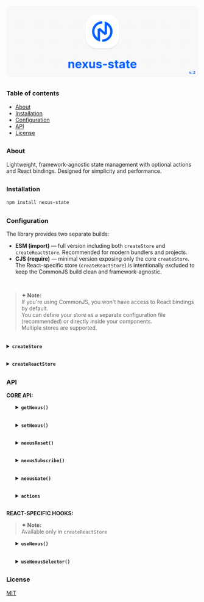 ![nexus-state logo](https://github.com/voodoofugu/nexus-state/raw/main/src/assets/01-banner-logo.png)

<h2></h2>

### Table of contents

- [About](#about)
- [Installation](#installation)
- [Configuration](#configuration)
- [API](#api)
- [License](#license)

<h2></h2>

### About

Lightweight, framework-agnostic state management with optional actions and React bindings.
Designed for simplicity and performance.

<h2></h2>

### Installation

```bash
npm install nexus-state
```

<h2></h2>

### Configuration

The library provides two separate builds:

- **ESM (import)** — full version including both `createStore` and `createReactStore`. Recommended for modern bundlers and projects.
- **CJS (require)** — minimal version exposing only the core `createStore`. The React-specific store (`createReactStore`) is intentionally excluded to keep the CommonJS build clean and framework-agnostic.

<br>

> **✦ Note:**<br>
> If you're using CommonJS, you won't have access to React bindings by default.<br>
> You can define your store as a separate configuration file (recommended) or directly inside your components.<br>
> Multiple stores are supported.

<br>

<details><summary><b><code>createStore</code></b></summary><br><ul><div>
<b>Description:</b> <em><br>
Creates a new framework-agnostic store instance.<br>
</em><br>
<b>Example:</b>

```js
import { createStore } from "nexus-state";

const { state, actions } = createStore({
  state: {
    count: 0,
    user: "Anonymous",
  },

  actions: (set) => ({
    increment: () => set((prev) => ({ count: prev.count + 1 })),
    setUser: (name) => set({ user: name }),
  }),
});

export { state, actions };
```

</div></ul></details>

<h2></h2>

<details><summary><b><code>createReactStore</code></b></summary><br><ul><div>
<b>Description:</b> <em><br>
Extends <code>createStore</code> with React-specific hooks for subscribing to state in components.<br>
</em><br>
<b>Example:</b>

```js
import { createReactStore } from "nexus-state";

const { state, actions } = createReactStore({
  state: {
    count: 0,
    user: "Anonymous",
  },

  actions: (set) => ({
    increment: () => set((prev) => ({ count: prev.count + 1 })),
    setUser: (name) => set({ user: name }),
  }),
});

export { state, actions };
```

</div></ul></details>

<h2></h2>

### API

**CORE API:**

<ul><div>

<details><summary><b><code>getNexus()</code></b></summary><br><ul><div>
<b>Description:</b> <em><br>
This method returns the current state object.<br>
</em><br>
<b>Example:</b>

```tsx
const allState = state.getNexus();
const count = state.getNexus("count");
```

</div></ul></details>

<h2></h2>

<details><summary><b><code>setNexus()</code></b></summary><br><ul><div>
<b>Description:</b> <em><br>
This method updates the state object. You can pass a partial object or a function with access to the previous state.<br>
</em><br>
<b>Example:</b>

```tsx
// Direct update:
state.setNexus({ count: 5 });

// Functional update:
state.setNexus((prev) => ({
  count: prev.count + 1,
}));
```

</div></ul></details>

<h2></h2>

<details><summary><b><code>nexusReset()</code></b></summary><br><ul><div>
<b>Description:</b> <em><br>
This method resets the state back to its initial values.<br>
</em><br>
<b>Example:</b>

```tsx
state.nexusReset();
```

</div></ul></details>

<h2></h2>

<details><summary><b><code>nexusSubscribe()</code></b></summary><br><ul><div>
<b>Description:</b> <em><br>
This method subscribes to changes of specific keys or the entire state.<br>
</em><br>
<b>Example:</b>

```tsx
sconst unsubscribe = state.nexusSubscribe(["count"], () => {
  console.log("count changed:", state.getNexus().count);
});

// Later:
unsubscribe();
```

</div></ul></details>

<h2></h2>

<details><summary><b><code>nexusGate()</code></b></summary><br><ul><div>
<b>Description:</b> <em><br>
Registers middleware to intercept state updates. You can modify or cancel the update.<br>
Useful for adding logging, debugging, or integrating with developer tools.<br>
</em><br>
<b>Example:</b><br>

```tsx
state.nexusGate((prev, next) => {
  console.log("State changing from", prev, "to", next);

  // Optionally, return a modified next state:
  // return { ...next, forced: true };
});
```

<details><summary><b>Redux DevTools Integration</b></summary><br>

```tsx
// Setup Redux DevTools connection
const devtools = window.__REDUX_DEVTOOLS_EXTENSION__?.connect({
  name: "MyStore",
});

devtools?.init(state.getNexus());

// Register middleware to send state updates to DevTools
state.nexusGate((_, next) => {
  devtools?.send?.({ type: "UPDATE" }, next);
});
```

```tsx
// TS for Redux DevTools
interface ReduxDevToolsConnection {
  send: (action: unknown, state: unknown) => void;
  init: (state: unknown) => void;
}

interface ReduxDevToolsExtension {
  connect(options: { name: string }): ReduxDevToolsConnection;
}

declare global {
  interface Window {
    __REDUX_DEVTOOLS_EXTENSION__?: ReduxDevToolsExtension;
  }
}
```

</details>

<br>

> **✦ Note:**<br>
> Use nexusGate for middleware logic. Unlike React hooks, it runs before UI updates and doesn't trigger re-renders.

</div></ul></details>

<h2></h2>

<details><summary><b><code>actions</code></b></summary><br><ul><div>
<b>Description:</b> <em><br>
Optional actions object defined during store creation, simplifying state updates.<br>
</em><br>
<b>Example:</b>

```tsx
actions.increment();
actions.setUser("Admin");
```

</div></ul></details>

<h2></h2>

</div></ul>

**REACT-SPECIFIC HOOKS:**

> **✦ Note:**<br>
> Available only in `createReactStore`

<ul><div>

<details><summary><b><code>useNexus()</code></b></summary><br><ul><div>
<b>Description:</b> <em><br>
A React hook for subscribing to the store. Automatically triggers re-renders when subscribed state changes.<br>
<br>
<ul>
  <li><b>Without arguments:</b> returns the entire state object.</li>
  <li><b>With key argument:</b> subscribes to a specific key.</li>
</ul>
</em><br>
<b>Example:</b>

```tsx
const fullState = state.useNexus();
const count = state.useNexus("count");
```

</div></ul></details>

<h2></h2>

<details><summary><b><code>useNexusSelector()</code></b></summary><br><ul><div>
<b>Description:</b> <em><br>
A React hook for creating derived values from the state.<br>
<br>
<ul>
  <li><code>selector</code>: function that returns any derived value from the state.</li>
  <li><code>dependencies</code>: array of state keys to watch for changes.</li>
</ul>
<br>
Efficient: updates only when dependencies change.<br>
</em><br>
<b>Example:</b>

```tsx
const total = state.useNexusSelector(
  (s) => s.count + s.user.length,
  ["count", "user"]
);
```

<br>

> **✦ Note:**<br>
> Memoize your selector with `useCallback` if it’s recreated often due to frequent re-renders — this prevents unnecessary re-subscriptions.

</div></ul></details>

</div></ul>

<h2></h2>

### License

[MIT](./publish/LICENSE)
